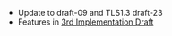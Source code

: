 - Update to draft-09 and TLS1.3 draft-23
- Features in [3rd Implementation Draft](https://github.com/quicwg/base-drafts/wiki/3rd-Implementation-Draft)
